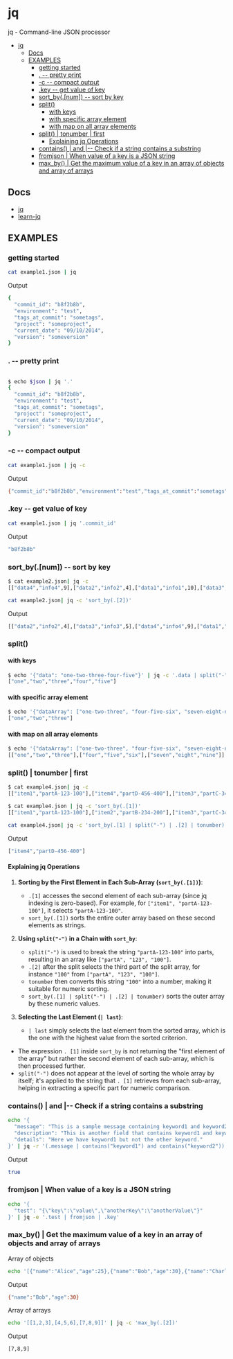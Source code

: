 # jq

jq - Command-line JSON processor

- [jq](#jq)
  - [Docs](#docs)
  - [EXAMPLES](#examples)
    - [getting started](#getting-started)
    - [. -- pretty print](#----pretty-print)
    - [-c -- compact output](#-c----compact-output)
    - [.key -- get value of key](#key----get-value-of-key)
    - [sort\_by(.\[num\]) -- sort by key](#sort_bynum----sort-by-key)
    - [split()](#split)
      - [with keys](#with-keys)
      - [with specific array element](#with-specific-array-element)
      - [with map on all array elements](#with-map-on-all-array-elements)
    - [split() | tonumber | first](#split--tonumber--first)
      - [Explaining jq Operations](#explaining-jq-operations)
    - [contains() | and |-- Check if a string contains a substring](#contains--and----check-if-a-string-contains-a-substring)
    - [fromjson | When value of a key is a JSON string](#fromjson--when-value-of-a-key-is-a-json-string)
    - [max\_by() | Get the maximum value of a key in an array of objects and array of arrays](#max_by--get-the-maximum-value-of-a-key-in-an-array-of-objects-and-array-of-arrays)

## Docs

- [jq](http://manpages.ubuntu.com/manpages/bionic/man1/jq.1.html)
- [learn-jq](https://lzone.de/cheat-sheet/jq)

## EXAMPLES

### getting started

```bash
cat example1.json | jq
```

Output

```bash
{
  "commit_id": "b8f2b8b",
  "environment": "test",
  "tags_at_commit": "sometags",
  "project": "someproject",
  "current_date": "09/10/2014",
  "version": "someversion"
}
```

### . -- pretty print

```bash

$ echo $json | jq '.'         
{
  "commit_id": "b8f2b8b",
  "environment": "test",
  "tags_at_commit": "sometags",
  "project": "someproject",
  "current_date": "09/10/2014",
  "version": "someversion"
}
```

### -c -- compact output

```bash
cat example1.json | jq -c
```

Output

```bash
{"commit_id":"b8f2b8b","environment":"test","tags_at_commit":"sometags","project":"someproject","current_date":"09/10/2014","version":"someversion"}
```

### .key -- get value of key

```bash
cat example1.json | jq '.commit_id'
```

Output

```bash
"b8f2b8b"
```

### sort_by(.[num]) -- sort by key

```bash
$ cat example2.json| jq -c                
[["data4","info4",9],["data2","info2",4],["data1","info1",10],["data3","info3",5]]
```

```bash
cat example2.json| jq -c 'sort_by(.[2])'
```

Output

```bash
[["data2","info2",4],["data3","info3",5],["data4","info4",9],["data1","info1",10]]
```

### split()

#### with keys

```bash
$ echo '{"data": "one-two-three-four-five"}' | jq -c '.data | split("-")'
["one","two","three","four","five"]
```

#### with specific array element

```bash
$ echo '{"dataArray": ["one-two-three", "four-five-six", "seven-eight-nine"]}' | jq -c '.dataArray[0] | split("-")' 
["one","two","three"]
```

#### with map on all array elements

```bash
$ echo '{"dataArray": ["one-two-three", "four-five-six", "seven-eight-nine"]}' | jq -c '.dataArray | map(split("-"))'
[["one","two","three"],["four","five","six"],["seven","eight","nine"]]
```

### split() | tonumber | first

```bash
$ cat example4.json| jq -c                                                      
[["item1","partA-123-100"],["item4","partD-456-400"],["item3","partC-345-300"],["item2","partB-234-200"]]
```

```bash
$ cat example4.json | jq -c 'sort_by(.[1])'                                      
[["item1","partA-123-100"],["item2","partB-234-200"],["item3","partC-345-300"],["item4","partD-456-400"]]
```

```bash
cat example4.json| jq -c 'sort_by(.[1] | split("-") | .[2] | tonumber) | last' 
```

Output

```bash
["item4","partD-456-400"]
```

#### Explaining jq Operations

1. **Sorting by the First Element in Each Sub-Array (`sort_by(.[1])`)**:
   - `.[1]` accesses the second element of each sub-array (since jq indexing is zero-based). For example, for `["item1", "partA-123-100"]`, it selects `"partA-123-100"`.
   - `sort_by(.[1])` sorts the entire outer array based on these second elements as strings.

2. **Using `split("-")` in a Chain with `sort_by`**:
   - `split("-")` is used to break the string `"partA-123-100"` into parts, resulting in an array like `["partA", "123", "100"]`.
   - `.[2]` after the split selects the third part of the split array, for instance `"100"` from `["partA", "123", "100"]`.
   - `tonumber` then converts this string `"100"` into a number, making it suitable for numeric sorting.
   - `sort_by(.[1] | split("-") | .[2] | tonumber)` sorts the outer array by these numeric values.

3. **Selecting the Last Element (`| last`)**:
   - `| last` simply selects the last element from the sorted array, which is the one with the highest value from the sorted criterion.

- The expression `. [1]` inside `sort_by` is not returning the "first element of the array" but rather the second element of each sub-array, which is then processed further.
- `split("-")` does not appear at the level of sorting the whole array by itself; it's applied to the string that `. [1]` retrieves from each sub-array, helping in extracting a specific part for numeric comparison.

### contains() | and |-- Check if a string contains a substring

```bash
echo '{
  "message": "This is a sample message containing keyword1 and keyword2.",
  "description": "This is another field that contains keyword1 and keyword2.",
  "details": "Here we have keyword1 but not the other keyword."
}' | jq -r '(.message | contains("keyword1") and contains("keyword2")) and (.description | contains("keyword1") and contains("keyword2"))' 
```

Output

```bash
true
```

### fromjson | When value of a key is a JSON string

```bash
echo '{
  "test": "{\"key\":\"value\",\"anotherKey\":\"anotherValue\"}"
}' | jq -e '.test | fromjson | .key'
```

### max_by() | Get the maximum value of a key in an array of objects and array of arrays

Array of objects

```bash
echo '[{"name":"Alice","age":25},{"name":"Bob","age":30},{"name":"Charlie","age":20}] '| jq -c 'max_by(.age)'
```

Output

```bash
{"name":"Bob","age":30}
```

Array of arrays

```bash
echo '[[1,2,3],[4,5,6],[7,8,9]]' | jq -c 'max_by(.[2])'
```

Output

```bash
[7,8,9]
```
